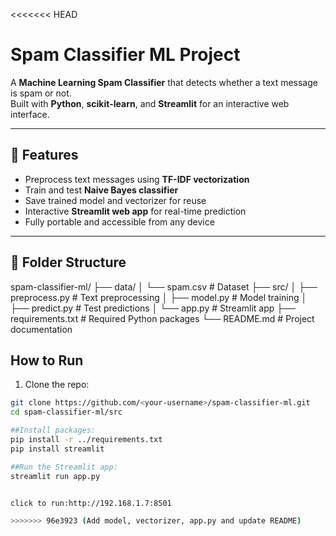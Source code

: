 <<<<<<< HEAD
# Spam Classifier ML Project

A **Machine Learning Spam Classifier** that detects whether a text message is spam or not.  
Built with **Python**, **scikit-learn**, and **Streamlit** for an interactive web interface.

---

## 🔹 Features

- Preprocess text messages using **TF-IDF vectorization**
- Train and test **Naive Bayes classifier**
- Save trained model and vectorizer for reuse
- Interactive **Streamlit web app** for real-time prediction
- Fully portable and accessible from any device

---

## 🔹 Folder Structure
spam-classifier-ml/
├── data/
│ └── spam.csv # Dataset
├── src/
│ ├── preprocess.py # Text preprocessing
│ ├── model.py # Model training
│ ├── predict.py # Test predictions
│ └── app.py # Streamlit app
├── requirements.txt # Required Python packages
└── README.md # Project documentation


## How to Run
1. Clone the repo:
```bash
git clone https://github.com/<your-username>/spam-classifier-ml.git
cd spam-classifier-ml/src

##Install packages:
pip install -r ../requirements.txt
pip install streamlit

##Run the Streamlit app:
streamlit run app.py


click to run:http://192.168.1.7:8501

>>>>>>> 96e3923 (Add model, vectorizer, app.py and update README)

